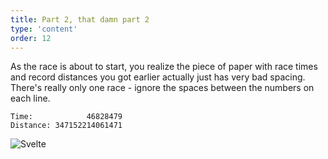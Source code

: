 ```yaml
---
title: Part 2, that damn part 2
type: 'content'
order: 12
---
```


As the race is about to start, you realize the piece of paper with race times and record distances you got earlier actually just has very bad spacing.
There's really only one race - ignore the spaces between the numbers on each line.
```
Time:            46828479
Distance: 347152214061471
```
![Svelte](/aoc/part2.jpg)
